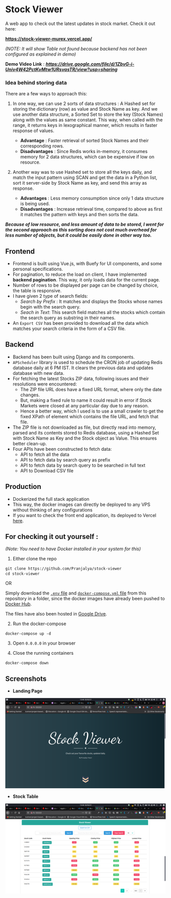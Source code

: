 # Stock Viewer

A web app to check out the latest updates in stock market. Check it out here:

**https://stock-viewer-murex.vercel.app/**

*(NOTE: It will show Table not found because backend has not been configured as explained in demo)*

**Demo Video Link** : ***https://drive.google.com/file/d/1ZbvG-i-Univ4W42PctKvMtw1URsvasTR/view?usp=sharing***

### Idea behind storing data

There are a few ways to approach this:

1. In one way, we can use 2 sorts of data structures : A Hashed set for storing the dictionary (row) as value and Stock Name as key. And we use another data structure, a Sorted Set to store the key (Stock Names) along with the values as same constant. This way, when called with the range, it returns keys in lexographical manner, which results in faster response of values.
    - **Advantage** : Faster retrieval of sorted Stock Names and their corresponding rows.
    - **Disadvantages** : Since Redis works in-memory, it consumes memory for 2 data structures, which can be expensive if low on resource.

2. Another way was to use Hashed set to store all the keys daily, and match the input pattern using SCAN and get the data in a Python list, sort it server-side by Stock Name as key, and send this array as response.
    - **Advantages** : Less memory consumption since only 1 data structure is being used.
    - **Disadvantages** : Increase retrieval time, compared to above as first it matches the pattern with keys and then sorts the data.

**_Because of low resource, and less amount of data to be stored, I went for the second approach as this sorting does not cost much overhead for less number of objects, but it could be easily done in other way too._**

## Frontend

* Frontend is built using Vue.js, with Buefy for UI components, and some personal specifications.
* For pagination, to reduce the load on client, I have implemented **backend pagination**. This way, it only loads data for the current page.
* Number of rows to be displayed per page can be changed by choice, the table is responsive.
* I have given 2 type of search fields:
    - *Search by Prefix* : It matches and displays the Stocks whose names begin with the search query.
    - *Seach in Text*: This search field matches all the stocks which contain the search query as substring in their names.
* An `Export CSV` has been provided to download all the data which matches your search criteria in the form of a CSV file.

## Backend

* Backend has been built using Django and its components.
* `APScheduler` library is used to schedule the CRON job of updating Redis database daily at 6 PM IST. It clears the previous data and updates database with new data.
* For fetching the latest Stocks ZIP data, following issues and their resolutions were encountered:
    - The ZIP file URL does have a fixed URL format, where only the date changes.
    - But, making a fixed rule to name it could result in error if Stock Markets were closed at any particular day due to any reason.
    - Hence a better way, which I used is to use a small crawler to get the fixed XPath of element which contains the file URL, and fetch that file.
* The ZIP file is not downloaded as file, but directly read into memory, parsed and its contents stored to Redis database, using a Hashed Set with Stock Name as Key and the Stock object as Value. This ensures better clean-up.
* Four APIs have been constructed to fetch data:
    - API to fetch all the data
    - API to fetch data by search query as prefix
    - API to fetch data by search query to be searched in full text
    - API to Download CSV file

## Production

* Dockerized the full stack application
* This way, the docker images can directly be deployed to any VPS without thinking of any configurations
* If you want to check the front end application, its deployed to Vercel [here](https://stock-viewer-murex.vercel.app/).

## For checking it out yourself :

*(Note: You need to have Docker installed in your system for this)*

1. Either clone the repo

```
git clone https://github.com/Pranjalya/stock-viewer
cd stock-viewer
```

OR

Simply download the [ `.env` file](https://raw.githubusercontent.com/Pranjalya/stock-viewer/main/.env)  and [ `docker-compose.yml` file](https://raw.githubusercontent.com/Pranjalya/stock-viewer/main/docker-compose.yml) from this repository in a folder, since the docker images have already been pushed to [Docker Hub](https://hub.docker.com/u/pranjalya).

The files have also been hosted in [Google Drive](https://drive.google.com/drive/folders/1GpP_cTdVL67limkpu1wgrp3js9KbqSA8?usp=sharing).

2. Run the docker-compose

```
docker-compose up -d
```

3. Open `0.0.0.0` in your browser

4. Close the running containers

```
docker-compose down
```

## Screenshots

- __Landing Page__

![Landing Page](https://raw.githubusercontent.com/Pranjalya/stock-viewer/main/assets/Screenshot%20from%202021-02-02%2013-46-05.png)

- __Stock Table__

![Stock Table](https://raw.githubusercontent.com/Pranjalya/stock-viewer/main/assets/Screenshot%20from%202021-02-02%2013-46-51.png)